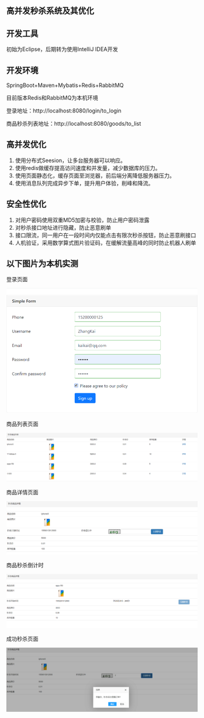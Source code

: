 ## 高并发秒杀系统及其优化
## 开发工具 
初始为Eclipse，后期转为使用IntelliJ IDEA开发
## 开发环境				
SpringBoot+Maven+Mybatis+Redis+RabbitMQ 

目前版本Redis和RabbitMQ为本机环境

登录地址：http://localhost:8080/login/to_login

商品秒杀列表地址：http://localhost:8080/goods/to_list

## 高并发优化
1. 使用分布式Seesion，让多台服务器可以响应。
2. 使用redis做缓存提高访问速度和并发量，减少数据库的压力。
3. 使用页面静态化，缓存页面至浏览器，前后端分离降低服务器压力。
4. 使用消息队列完成异步下单，提升用户体验，削峰和降流。

## 安全性优化
1. 对用户密码使用双重MD5加密与校验，防止用户密码泄露
2. 对秒杀接口地址进行隐藏，防止恶意刷单
3. 接口限流，同一用户在一段时间内仅能点击有限次秒杀按钮，防止恶意刷接口
4. 人机验证，采用数学算式图片验证码，在缓解流量高峰的同时防止机器人刷单

## 以下图片为本机实测
登录页面

![Image text](https://github.com/nkai141119/seckill_pro/blob/master/showimgs/login.png)

商品列表页面

![Image text](https://github.com/nkai141119/seckill_pro/blob/master/showimgs/list.png)

商品详情页面

![Image text](https://github.com/nkai141119/seckill_pro/blob/master/showimgs/goodsdetail.png)

商品秒杀倒计时

![Image text](https://github.com/nkai141119/seckill_pro/blob/master/showimgs/wait.png)

成功秒杀页面

![Image text](https://github.com/nkai141119/seckill_pro/blob/master/showimgs/miaoshasuccess.png)


